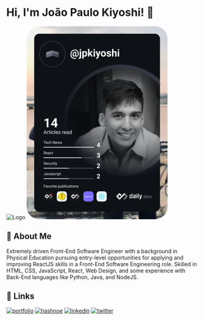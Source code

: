 
# Hi, I'm João Paulo Kiyoshi! 👋

  
![Logo](https://iili.io/5qBMTF.md.jpg) <a href="https://app.daily.dev/DailyDevTips"><img src="https://github.com/jpkiyoshi/jpkiyoshi/blob/main/devcard.svg" width="370" alt="João Paulo Kiyoshi's Dev Card"/></a>

    
## 🚀 About Me
Extremely driven Front-End Software Engineer with a background in Physical Education pursuing entry-level opportunities for applying and improving ReactJS skills in a Front-End Software Engineering role. Skilled in HTML, CSS, JavaScript, React, Web Design, and some experience with Back-End languages like Python, Java, and NodeJS.

  
## 🔗 Links
[![portfolio](https://img.shields.io/badge/my_portfolio-000?style=for-the-badge&logo=ko-fi&logoColor=white)](https://jpkiyoshi.netlify.app/)
[![hashnoe](https://img.shields.io/badge/hashnode-eee?style=for-the-badge&logo=ko-fi&logoColor=black)](https://jpkiyoshi.hashnode.dev/)
[![linkedin](https://img.shields.io/badge/linkedin-0A66C2?style=for-the-badge&logo=linkedin&logoColor=white)](https://www.linkedin.com/in/jo%C3%A3o-paulo-kiyoshi/)
[![twitter](https://img.shields.io/badge/twitter-1DA1F2?style=for-the-badge&logo=twitter&logoColor=white)](https://twitter.com/jpkiyoshi)
